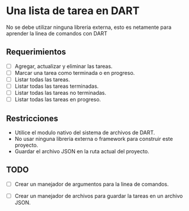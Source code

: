# Una lista de tarea en DART
No se debe utilizar ninguna libreria externa, esto es netamente para aprender la linea de comandos con DART

## Requerimientos
- [ ] Agregar, actualizar y eliminar las tareas.
- [ ] Marcar una tarea como terminada o en progreso.
- [ ] Listar todas las tareas.
- [ ] Listar todas las tareas terminadas.
- [ ] Listar todas las tareas no terminadas.
- [ ] Listar todas las tareas en progreso.

## Restricciones 
- Utilice el modulo nativo del sistema de archivos de DART.
- No usar ninguna libreria externa o framework para construir este proyecto.
- Guardar el archivo JSON en la ruta actual del proyecto.

## TODO
- [ ] Crear un manejador de argumentos para la linea de comandos.
- [ ] Crear un manejador de archivos para guardar la tareas en un archivo JSON.

